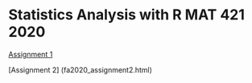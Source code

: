 # Statistics Analysis with R MAT 421 2020

[Assignment 1](Assignment1.html)

[Assignment 2] (fa2020_assignment2.html)

